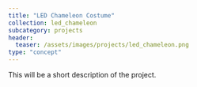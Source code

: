 ```yaml
---
title: "LED Chameleon Costume"
collection: led_chameleon
subcategory: projects
header: 
  teaser: /assets/images/projects/led_chameleon.png
type: "concept"
---
```


This will be a short description of the project.